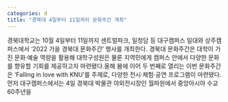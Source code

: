 ```yaml
---
categories: d
title: "경북대 4일부터 11일까지 문화주간 개최"
---
```

경북대학교는 10월 4일부터 11일까지 센트럴파크, 일청담 등 대구캠퍼스 일대와 상주캠퍼스에서 ‘2022 가을 경북대 문화주간’ 행사를 개최한다. 경북대 문화주간은 대학이 가진 문화·예술 역량을 활용해 대학구성원은 물론 지역민에게 캠퍼스 안에서 다양한 문화를 향유할 기회를 제공하고자 마련됐다.올해 봄에 이어 두 번째로 열리는 이번 문화주간은 ‘Falling in love with KNU’를 주제로, 다양한 전시·체험·공연 프로그램이 마련됐다.먼저 대구캠퍼스에서는 4일 경북대 박물관 야외전시장인 월파원에서 중앙아시아 수교 60주년을